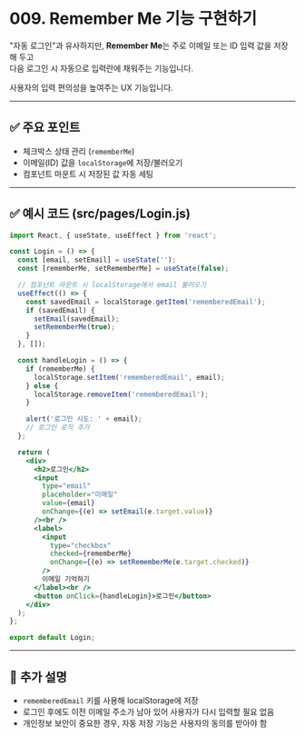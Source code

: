 # 009. Remember Me 기능 구현하기

"자동 로그인"과 유사하지만, **Remember Me**는 주로 이메일 또는 ID 입력 값을 저장해 두고  
다음 로그인 시 자동으로 입력란에 채워주는 기능입니다.  

사용자의 입력 편의성을 높여주는 UX 기능입니다.

---

## ✅ 주요 포인트
- 체크박스 상태 관리 (`rememberMe`)
- 이메일(ID) 값을 `localStorage`에 저장/불러오기
- 컴포넌트 마운트 시 저장된 값 자동 세팅

---

## ✅ 예시 코드 (src/pages/Login.js)

```jsx
import React, { useState, useEffect } from 'react';

const Login = () => {
  const [email, setEmail] = useState('');
  const [rememberMe, setRememberMe] = useState(false);

  // 컴포넌트 마운트 시 localStorage에서 email 불러오기
  useEffect(() => {
    const savedEmail = localStorage.getItem('rememberedEmail');
    if (savedEmail) {
      setEmail(savedEmail);
      setRememberMe(true);
    }
  }, []);

  const handleLogin = () => {
    if (rememberMe) {
      localStorage.setItem('rememberedEmail', email);
    } else {
      localStorage.removeItem('rememberedEmail');
    }

    alert('로그인 시도: ' + email);
    // 로그인 로직 추가
  };

  return (
    <div>
      <h2>로그인</h2>
      <input
        type="email"
        placeholder="이메일"
        value={email}
        onChange={(e) => setEmail(e.target.value)}
      /><br />
      <label>
        <input
          type="checkbox"
          checked={rememberMe}
          onChange={(e) => setRememberMe(e.target.checked)}
        />
        이메일 기억하기
      </label><br />
      <button onClick={handleLogin}>로그인</button>
    </div>
  );
};

export default Login;
```

---

## 📝 추가 설명
- `rememberedEmail` 키를 사용해 localStorage에 저장
- 로그인 후에도 이전 이메일 주소가 남아 있어 사용자가 다시 입력할 필요 없음
- 개인정보 보안이 중요한 경우, 자동 저장 기능은 사용자의 동의를 받아야 함

